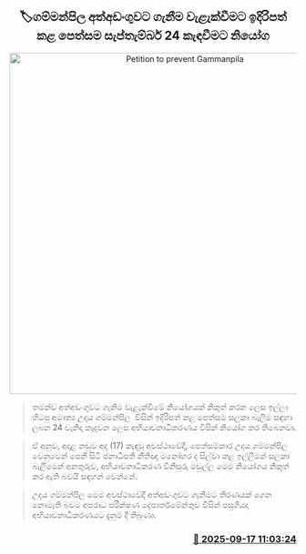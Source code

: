 <p align='center'><b><h2 align='center' title='Petition to prevent Gammanpila's arrest ordered to be heard on September 24'>🏷ගම්මන්පිල අත්අඩංගුවට ගැනීම වැළැක්වීමට ඉදිරිපත් කළ පෙත්සම සැප්තැම්බර් 24 කැඳවීමට නියෝග</h2></b></p>
<p align='center'><img src='https://helakuru.sgp1.cdn.digitaloceanspaces.com/esana/images/lib/udaya-gammanpila-1[1].jpg' width='600' alt='Petition to prevent Gammanpila's arrest ordered to be heard on September 24'></p>

> තමන්ව අත්අඩංගුවට ගැනීම වැළැක්වීමේ නියෝගයක් නිකුත් කරන ලෙස ඉල්ලා හිටපු අමාත්‍ය උදය ගම්මන්පිල  විසින් ඉදිරිපත් කළ පෙත්සම සලකා බැලීම සඳහා ලබන 24 වැනිදා කැදවන ලෙස අභියාචනාධිකරණය විසින් නියෝග කර තිබෙනවා.

> ඒ අනුව, අදාළ නඩුව අද (17) කැඳවූ අවස්ථාවේදී, පෙත්සම්කාර උදය ගම්මන්පිල වෙනුවෙන් පෙනී සිටි ජනාධිපති නීතිඥ මනෝහර ද සිල්වා කළ ඉල්ලීමක් සලකා බැලීමෙන් අනතුරුව, අභියාචනාධිකරණ විනිසුරු මඩුල්ල මෙම නියෝගය නිකුත් කර ඇති බවයි සඳහන් වෙන්නේ.

> උදය ගම්මන්පිල මෙම අවස්ථාවේදී අත්අඩංගුවට ගැනීමට තීරණයක් ගෙන නොමැති බවට අපරාධ පරීක්ෂණ දෙපාර්තමේන්තුව විසින් පසුගියදා අභියාචනාධිකරණයට දැනුම් දී තිබුණා.



<h3 align='right'><a href='https://www.helakuru.lk/esana/p/113703/'>📅 2025-09-17 11:03:24</a></h3>
